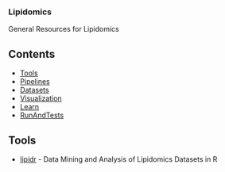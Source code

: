 ### **Lipidomics**
General Resources for Lipidomics

## Contents
- [Tools](#Tools)
- [Pipelines](#Pipelines)
- [Datasets](#Datasets)
- [Visualization](#Visualization)
- [Learn](#Learn)
- [RunAndTests](#RunAndTests)

## Tools
- [lipidr](https://github.com/ahmohamed/lipidr) - Data Mining and Analysis of Lipidomics Datasets in R
